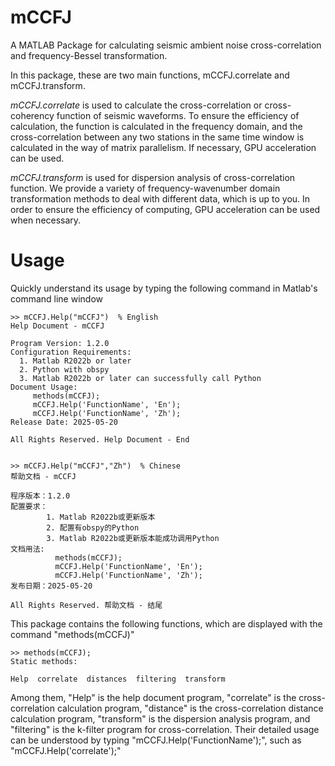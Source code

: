 # mCCFJ
A MATLAB Package for calculating seismic ambient noise cross-correlation and frequency-Bessel transformation.

In this package, these are two main functions, mCCFJ.correlate and mCCFJ.transform. 

*mCCFJ.correlate* is used to calculate the cross-correlation or
       cross-coherency function of seismic waveforms. To ensure the
       efficiency of calculation, the function is calculated in the
       frequency domain, and the cross-correlation between any two
       stations in the same time window is calculated in the way of matrix
      parallelism. If necessary, GPU acceleration can be used. 
      
*mCCFJ.transform* is used for dispersion analysis of cross-correlation
       function. We provide a variety of frequency-wavenumber domain
       transformation methods to deal with different data, which is up to
       you. In order to ensure the efficiency of computing, GPU
       acceleration can be used when necessary.


# Usage

Quickly understand its usage by typing the following command in Matlab's command line window

```
>> mCCFJ.Help("mCCFJ")  % English
Help Document - mCCFJ
 
Program Version: 1.2.0
Configuration Requirements:
  1. Matlab R2022b or later
  2. Python with obspy
  3. Matlab R2022b or later can successfully call Python
Document Usage:
     methods(mCCFJ);
     mCCFJ.Help('FunctionName', 'En');
     mCCFJ.Help('FunctionName', 'Zh');
Release Date: 2025-05-20
        
All Rights Reserved. Help Document - End


>> mCCFJ.Help("mCCFJ","Zh")  % Chinese
帮助文档 - mCCFJ
 
程序版本：1.2.0
配置要求：
        1. Matlab R2022b或更新版本
        2. 配置有obspy的Python
        3. Matlab R2022b或更新版本能成功调用Python
文档用法:
          methods(mCCFJ);
          mCCFJ.Help('FunctionName', 'En');
          mCCFJ.Help('FunctionName', 'Zh');
发布日期：2025-05-20
        
All Rights Reserved. 帮助文档 - 结尾
```

This package contains the following functions, which are displayed with the command "methods(mCCFJ)"
```
>> methods(mCCFJ);
Static methods:

Help  correlate  distances  filtering  transform 
```
Among them, "Help" is the help document program, "correlate" is the cross-correlation calculation program, "distance" is the cross-correlation distance calculation program, "transform" is the dispersion analysis program, and "filtering" is the k-filter program for cross-correlation. Their detailed usage can be understood by typing "mCCFJ.Help('FunctionName');", such as "mCCFJ.Help('correlate');"
